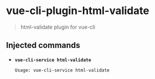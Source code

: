 # vue-cli-plugin-html-validate

> html-validate plugin for vue-cli

## Injected commands

- **`vue-cli-service html-validate`**

  ```
  Usage: vue-cli-service html-validate
  ```
